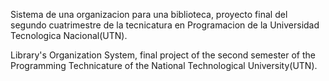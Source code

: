 Sistema de una organizacion para una biblioteca, proyecto final del segundo cuatrimestre de la tecnicatura en Programacion de la Universidad Tecnologica Nacional(UTN).

Library's Organization System, final project of the second semester of the Programming Technicature of the National Technological University(UTN).
